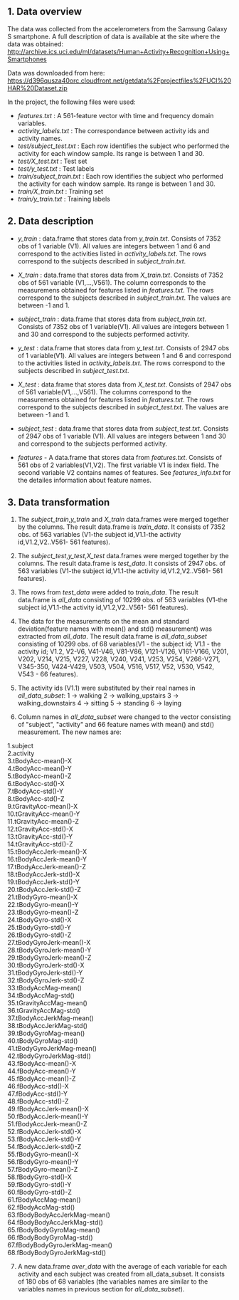 ## 1. Data overview

The data was collected from the accelerometers from the Samsung Galaxy S smartphone. A full description of data is available at the site where the data was obtained:
http://archive.ics.uci.edu/ml/datasets/Human+Activity+Recognition+Using+Smartphones

Data was downloaded from here:
https://d396qusza40orc.cloudfront.net/getdata%2Fprojectfiles%2FUCI%20HAR%20Dataset.zip

In the project, the following files were used:
* *features.txt* : A 561-feature vector with time and frequency domain variables. 
* *activity_labels.txt* : The correspondance between activity ids and activity names.
* *test/subject_test.txt* : Each row identifies the subject who performed the activity for each window sample. Its range is between 1 and 30. 
* *test/X_test.txt* : Test set
* *test/y_test.txt* : Test labels
* *train/subject_train.txt* :  Each row identifies the subject who performed the activity for each window sample. Its range is between 1 and 30. 
* *train/X_train.txt* : Training set
* *train/y_train.txt* : Training labels


## 2. Data description

* *y_train* : data.frame that stores data from *y_train.txt*. Consists of 7352 obs of 1 variable (V1). All values are integers between 1 and 6 and correspond to the activities listed in *activity_labels.txt*. The rows correspond to the subjects described in *subject_train.txt*. 
* *X_train* : data.frame that stores data from *X_train.txt*. Consists of 7352 obs of 561 variable (V1,...,V561). The column corresponds to the measuremens obtained for features listed in *features.txt*. The rows correspond to the subjects described in *subject_train.txt*. The values are between -1 and 1. 
* *subject_train* : data.frame that stores data from *subject_train.txt*. Consists of 7352 obs of 1 variable(V1). All values are integers between 1 and 30 and correspond to the subjects performed activity.

* *y_test* : data.frame that stores data from *y_test.txt*. Consists of 2947 obs of 1 variable(V1). All values are integers between 1 and 6 and correspond to the activities listed in *activity_labels.txt*. The rows correspond to the subjects described in *subject_test.txt*. 
* *X_test* : data.frame that stores data from *X_test.txt*. Consists of 2947 obs of 561 variable(V1,...,V561). The columns correspond to the measuremens obtained for features listed in *features.txt*. The rows correspond to the subjects described in *subject_test.txt*. The values are between -1 and 1. 
* *subject_test* : data.frame that stores data from *subject_test.txt*. Consists of 2947 obs of 1 variable (V1). All values are integers between 1 and 30 and correspond to the subjects performed activity.

* *features* -  A data.frame that stores data from *features.txt*. Consists of 561 obs of 2 variables(V1,V2). The first variable V1 is index field. The second variable V2 contains names of features. See *features_info.txt* for the detailes information about feature names.

## 3. Data transformation

1. The *subject_train*,*y_train* and *X_train* data.frames were merged together by the columns. The result data.frame is *train_data*. It consists of 7352 obs. of 563 variables (V1-the subject id,V1.1-the activity id,V1.2,V2..V561- 561 features). 

2. The *subject_test*,*y_test*,*X_test* data.frames were merged together by the columns. The result data.frame is *test_data*. It consists of 2947 obs. of 563 variables (V1-the subject id,V1.1-the activity id,V1.2,V2..V561- 561 features). 

3. The rows from *test_data* were added to *train_data*. The result data.frame is *all_data* consisting of 10299 obs. of 563 variables (V1-the subject id,V1.1-the activity id,V1.2,V2..V561- 561 features). 

4. The data for the measurements on the mean and standard deviation(feature names with mean() and std() measurement) was extracted from *all_data*. The result data.frame is *all_data_subset* consisting of 10299 obs. of 68 variables(V1 - the subject id; V1.1 - the activity id; V1.2, V2-V6, V41-V46, V81-V86, V121-V126, V161-V166, V201, V202, V214, V215, V227, V228, V240, V241, V253, V254, V266-V271, V345-350, V424-V429, V503, V504, V516, V517, V52, V530, V542, V543 - 66 features).

5. The activity ids (V1.1) were substituted by their real names in *all_data_subset*:
  1 -> walking
  2 -> walking_upstairs
  3 -> walking_downstairs
  4 -> sitting
  5 -> standing
  6 -> laying
  
6. Column names in *all_data_subset* were changed to the vector consisting of "subject", "activity" and 66 feature names with mean() and std() measurement. The new names are:


1.subject                    
2.activity                    
3.tBodyAcc-mean()-X          
4.tBodyAcc-mean()-Y           
5.tBodyAcc-mean()-Z           
6.tBodyAcc-std()-X           
7.tBodyAcc-std()-Y            
8.tBodyAcc-std()-Z            
9.tGravityAcc-mean()-X       
10.tGravityAcc-mean()-Y        
11.tGravityAcc-mean()-Z        
12.tGravityAcc-std()-X        
13.tGravityAcc-std()-Y         
14.tGravityAcc-std()-Z         
15.tBodyAccJerk-mean()-X      
16.tBodyAccJerk-mean()-Y       
17.tBodyAccJerk-mean()-Z       
18.tBodyAccJerk-std()-X       
19.tBodyAccJerk-std()-Y       
20.tBodyAccJerk-std()-Z        
21.tBodyGyro-mean()-X       
22.tBodyGyro-mean()-Y          
23.tBodyGyro-mean()-Z          
24.tBodyGyro-std()-X          
25.tBodyGyro-std()-Y           
26.tBodyGyro-std()-Z           
27.tBodyGyroJerk-mean()-X     
28.tBodyGyroJerk-mean()-Y      
29.tBodyGyroJerk-mean()-Z      
30.tBodyGyroJerk-std()-X      
31.tBodyGyroJerk-std()-Y      
32.tBodyGyroJerk-std()-Z       
33.tBodyAccMag-mean()         
34.tBodyAccMag-std()          
35.tGravityAccMag-mean()       
36.tGravityAccMag-std()       
37.tBodyAccJerkMag-mean()      
38.tBodyAccJerkMag-std()       
39.tBodyGyroMag-mean()        
40.tBodyGyroMag-std()         
41.tBodyGyroJerkMag-mean()     
42.tBodyGyroJerkMag-std()     
43.fBodyAcc-mean()-X           
44.fBodyAcc-mean()-Y           
45.fBodyAcc-mean()-Z          
46.fBodyAcc-std()-X            
47.fBodyAcc-std()-Y            
48.fBodyAcc-std()-Z           
49.fBodyAccJerk-mean()-X       
50.fBodyAccJerk-mean()-Y      
51.fBodyAccJerk-mean()-Z      
52.fBodyAccJerk-std()-X       
53.fBodyAccJerk-std()-Y       
54.fBodyAccJerk-std()-Z       
55.fBodyGyro-mean()-X          
56.fBodyGyro-mean()-Y          
57.fBodyGyro-mean()-Z         
58.fBodyGyro-std()-X          
59.fBodyGyro-std()-Y          
60.fBodyGyro-std()-Z          
61.fBodyAccMag-mean()          
62.fBodyAccMag-std()           
63.fBodyBodyAccJerkMag-mean()          
64.fBodyBodyAccJerkMag-std()          
65.fBodyBodyGyroMag-mean()               
66.fBodyBodyGyroMag-std()               
67.fBodyBodyGyroJerkMag-mean()           
68.fBodyBodyGyroJerkMag-std() 

7. A new data.frame *aver_data* with the average of each variable for each activity and each subject was created from all_data_subset. It consists of 180 obs of 68 variables (the variables names are similar to the variables names in previous section for *all_data_subset*). 